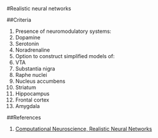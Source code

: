 #Realistic neural networks

##Criteria

1. Presence of neuromodulatory systems:
  2. Dopamine
  2. Serotonin
  2. Noradrenaline
1. Option to construct simplified models of:
  2. VTA
  2. Substantia nigra
  2. Raphe nuclei
  2. Nucleus accumbens
  2. Striatum
  2. Hippocampus
  2. Frontal cortex
  2. Amygdala


##References

1. [Computational Neuroscience, Realistic Neural Networks](http://home.earthlink.net/~perlewitz/sftwr.html#realistic)
